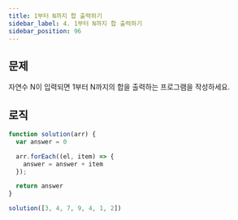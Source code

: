```yaml
---
title: 1부터 N까지 합 출력하기
sidebar_label: 4. 1부터 N까지 합 출력하기
sidebar_position: 96
---
```


## 문제 
자연수 N이 입력되면 1부터 N까지의 합을 출력하는 프로그램을 작성하세요.

## 로직

```js
function solution(arr) {
  var answer = 0 

  arr.forEach((el, item) => {
    answer = answer + item
  });

  return answer
}

solution([3, 4, 7, 9, 4, 1, 2])
``` 